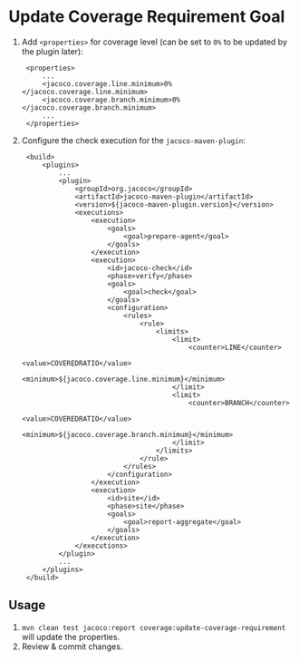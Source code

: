 # Update Coverage Requirement Goal

1. Add `<properties>` for coverage level (can be set to `0%` to be updated by the plugin later):

        <properties>
            ...
            <jacoco.coverage.line.minimum>0%</jacoco.coverage.line.minimum>
            <jacoco.coverage.branch.minimum>0%</jacoco.coverage.branch.minimum>
            ...
        </properties>
    
2. Configure the check execution for the `jacoco-maven-plugin`:

        <build>
            <plugins>
                ...
                <plugin>
                    <groupId>org.jacoco</groupId>
                    <artifactId>jacoco-maven-plugin</artifactId>
                    <version>${jacoco-maven-plugin.version}</version>
                    <executions>
                        <execution>
                            <goals>
                                <goal>prepare-agent</goal>
                            </goals>
                        </execution>
                        <execution>
                            <id>jacoco-check</id>
                            <phase>verify</phase>
                            <goals>
                                <goal>check</goal>
                            </goals>
                            <configuration>
                                <rules>
                                    <rule>
                                        <limits>
                                            <limit>
                                                <counter>LINE</counter>
                                                <value>COVEREDRATIO</value>
                                                <minimum>${jacoco.coverage.line.minimum}</minimum>
                                            </limit>
                                            <limit>
                                                <counter>BRANCH</counter>
                                                <value>COVEREDRATIO</value>
                                                <minimum>${jacoco.coverage.branch.minimum}</minimum>
                                            </limit>
                                        </limits>
                                    </rule>
                                </rules>
                            </configuration>
                        </execution>
                        <execution>
                            <id>site</id>
                            <phase>site</phase>
                            <goals>
                                <goal>report-aggregate</goal>
                            </goals>
                        </execution>
                    </executions>
                </plugin>
                ...
            </plugins>
        </build>

## Usage

1. `mvn clean test jacoco:report coverage:update-coverage-requirement` will update the properties.
2. Review & commit changes.
